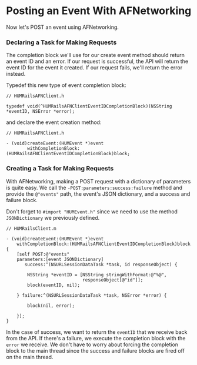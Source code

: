 # Posting an Event With AFNetworking

Now let's POST an event using AFNetworking.

### Declaring a Task for Making Requests

The completion block we'll use for our create event method should return an event ID and an error. If our request is successful, the API will return the event ID for the event it created. If our request fails, we'll return the error instead.

Typedef this new type of event completion block:

	// HUMRailsAFNClient.h

	typedef void(^HUMRailsAFNClientEventIDCompletionBlock)(NSString *eventID, NSError *error);

and declare the event creation method:

	// HUMRailsAFNClient.h

	- (void)createEvent:(HUMEvent *)event
        	withCompletionBlock:(HUMRailsAFNClientEventIDCompletionBlock)block;

### Creating a Task for Making Requests

With AFNetworking, making a POST request with a dictionary of parameters is quite easy. We call the `-POST:parameters:success:failure` method and provide the `@"events"` path, the event's JSON dictionary, and a success and failure block. 

Don't forget to `#import "HUMEvent.h"` since we need to use the method `JSONDictionary` we previously defined.

	// HUMRailsClient.m
	
	- (void)createEvent:(HUMEvent *)event
	    withCompletionBlock:(HUMRailsAFNClientEventIDCompletionBlock)block
	{
	    [self POST:@"events"
	    parameters:[event JSONDictionary]
	       success:^(NSURLSessionDataTask *task, id responseObject) {
	           
	        NSString *eventID = [NSString stringWithFormat:@"%@",
	                             responseObject[@"id"]];
	        block(eventID, nil);
	           
	    } failure:^(NSURLSessionDataTask *task, NSError *error) {
	        
	        block(nil, error);
	        
	    }];
	}

In the case of success, we want to return the `eventID` that we receive back from the API. If there's a failure, we execute the completion block with the `error` we receive. We don't have to worry about forcing the completion block to the main thread since the success and failure blocks are fired off on the main thread.

